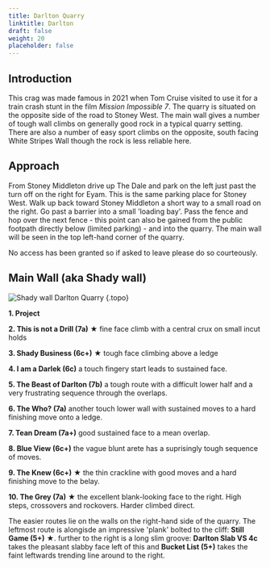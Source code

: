 ```yaml
---
title: Darlton Quarry
linktitle: Darlton
draft: false
weight: 20
placeholder: false
---
```


## Introduction


This crag was made famous in 2021 when Tom Cruise visited to use it for a train crash stunt in the film *Mission Impossible 7*. The quarry is situated on the opposite side of the road to Stoney West. The main wall gives a number of tough wall climbs on generally good rock in a typical quarry setting. There are also a number of easy sport climbs on the opposite, south facing White Stripes Wall though the rock is less reliable here.


## Approach

From Stoney Middleton drive up The Dale and park on the left just past the turn off on the right for Eyam. This is the same parking place for Stoney West. Walk up back toward Stoney Middleton a short way to a small road on the right. Go past a barrier into a small 'loading bay'. Pass the fence and hop over the next fence - this point can also be gained from the public footpath directly below (limited parking) - and into the quarry. The main wall will be seen in the top left-hand corner of the quarry.

No access has been granted so if asked to leave please do so courteously.

## Main Wall (aka Shady wall)

![Shady wall Darlton Quarry](/img/peak/stoney/Darlton.jpg)
{.topo}


**1. Project**

**2. This is not a Drill (7a)** &starf; fine face climb with a central crux on small incut holds

**3. Shady Business (6c+)** &starf; tough face climbing above a ledge

**4. I am a Darlek (6c)** a touch fingery start leads to sustained face.

**5. The Beast of Darlton (7b)** a tough route with a difficult lower half and a very frustrating sequence through the overlaps.

**6. The Who? (7a)** another touch lower wall with sustained moves to a hard finishing move onto a ledge.

**7. Tean Dream (7a+)** good sustained face to a mean overlap.

**8. Blue View (6c+)** the vague blunt arete has a suprisingly tough sequence of moves.

**9. The Knew (6c+)** &starf; the thin crackline with good moves and a hard finishing move to the belay.

**10. The Grey (7a)** &starf; the excellent blank-looking face to the right. High steps, crossovers and rockovers. Harder climbed direct.

The easier routes lie on the walls on the right-hand side of the quarry. The leftmost route is alongisde an impressive 'plank' bolted to the cliff: **Still Game (5+)** &starf;. further to the right is a long slim groove: **Darlton Slab VS 4c** takes the pleasant slabby face left of this and **Bucket List (5+)** takes the faint leftwards trending line around to the right.



